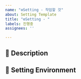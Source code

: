```yaml
---
name: "⚙️Setting - 작업할 것"
about: Setting Template
title: "⚙️Setting - "
labels: 진행중
assignees: ''

---
```


## 🚀 Description

## 💭 Setting Environment
